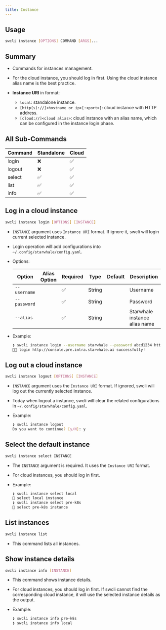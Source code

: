 ```yaml
---
title: Instance
---
```


## Usage

```bash
swcli instance [OPTIONS] COMMAND [ARGS]...
```

## Summary

- Commands for instances management.
- For the cloud instance, you should log in first. Using the cloud instance alias name is the best practice.
- **Instance URI** in format:

  - `local`: standalone instance.
  - `[http(s)://]<hostname or ip>[:<port>]`: cloud instance with HTTP address.
  - `[cloud://]<cloud alias>`: cloud instance with an alias name, which can be configured in the instance login phase.

## All Sub-Commands

  |Command|Standalone|Cloud|
  |-------|----------|-----|
  |login|❌|✅|
  |logout|❌|✅|
  |select|✅|✅|
  |list|✅|✅|
  |info|✅|✅|

## Log in a cloud instance

```bash
swcli instance login [OPTIONS] [INSTANCE]
```

- `INSTANCE` argument uses `Instance URI` format. If ignore it, swcli will login current selected instance.
- Login operation will add configurations into `~/.config/starwhale/config.yaml`.
- Options:

    |Option|Alias Option|Required|Type|Default|Description|
    |------|--------|-------|-----------|-----|-----------|
    |`--username`||✅|String||Username|
    |`--password`||✅|String||Password|
    |`--alias`||✅|String||Starwhale instance alias name|

- Example:

    ```bash
    ❯ swcli instance login --username starwhale --password abcd1234 http://console.pre.intra.starwhale.ai --alias pre-k8s
    👨‍🍳 login http://console.pre.intra.starwhale.ai successfully!
    ```

## Log out a cloud instance

```bash
swcli instance logout [OPTIONS] [INSTANCE]
```

- `INSTANCE` argument uses the `Instance URI` format. If ignored, swcli will log out the currently selected instance.
- Today when logout a instance, swcli will clear the related configurations in `~/.config/starwhale/config.yaml`.
- Example:

    ```bash
    ❯ swcli instance logout
    Do you want to continue? [y/N]: y
    ```

## Select the default instance

```bash
swcli instance select INSTANCE
```

- The `INSTANCE` argument is required. It uses the `Instance URI` format.
- For cloud instances, you should log in first.
- Example:

    ```bash
    ❯ swcli instance select local
    👏 select local instance
    ❯ swcli instance select pre-k8s
    👏 select pre-k8s instance
    ```

## List instances

```bash
swcli instance list
```

- This command lists all instances.

## Show instance details

```bash
swcli instance info [INSTANCE]
```

- This command shows instance details.
- For cloud instances, you should log in first. If swcli cannot find the corresponding cloud instance, it will use the selected instance details as the output.
- Example:

    ```bash
    ❯ swcli instance info pre-k8s
    ❯ swcli instance info local
    ```
